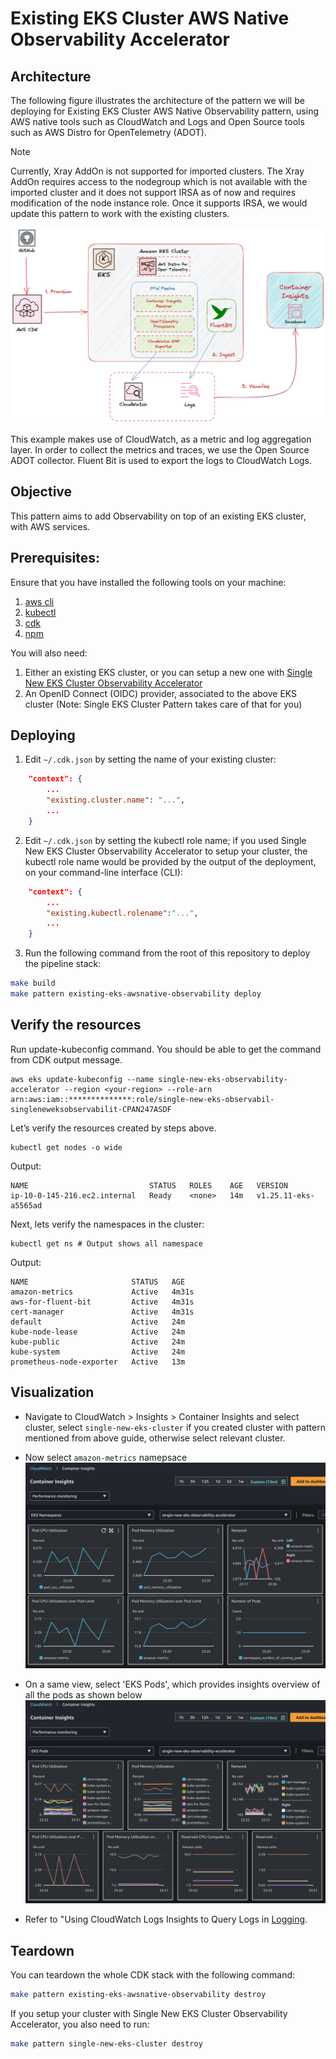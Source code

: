 # Existing EKS Cluster AWS Native Observability Accelerator

## Architecture

The following figure illustrates the architecture of the pattern we will be deploying for Existing EKS Cluster AWS Native Observability pattern, using AWS native tools such as CloudWatch and Logs and Open Source tools such as AWS Distro for OpenTelemetry (ADOT).

> [!NOTE]
> Currently, Xray AddOn is not supported for imported clusters. The Xray AddOn requires access to the nodegroup which is not available with the imported cluster and it does not support IRSA as of now and requires modification of the node instance role. Once it supports IRSA, we would update this pattern to work with the existing clusters.

![Architecture](../images/existing-eks-awsnative.png)

This example makes use of CloudWatch, as a metric and log aggregation layer. In order to collect the metrics and traces, we use the Open Source ADOT collector. Fluent Bit is used to export the logs to CloudWatch Logs.


## Objective

This pattern aims to add Observability on top of an existing EKS cluster, with AWS services.

## Prerequisites:

Ensure that you have installed the following tools on your machine:

1. [aws cli](https://docs.aws.amazon.com/cli/latest/userguide/install-cliv2.html)
2. [kubectl](https://Kubernetes.io/docs/tasks/tools/)
3. [cdk](https://docs.aws.amazon.com/cdk/v2/guide/getting_started.html#getting_started_install)
4. [npm](https://docs.npmjs.com/cli/v8/commands/npm-install)

You will also need:

1. Either an existing EKS cluster, or you can setup a new one with  [Single New EKS Cluster Observability Accelerator](../single-new-eks-observability-accelerators/single-new-eks-cluster.md)
2. An OpenID Connect (OIDC) provider, associated to the above EKS cluster (Note: Single EKS Cluster Pattern takes care of that for you)

## Deploying

1. Edit `~/.cdk.json` by setting the name of your existing cluster:

```json
    "context": {
        ...
        "existing.cluster.name": "...",
        ...
    }
```

2. Edit `~/.cdk.json` by setting the kubectl role name; if you used Single New EKS Cluster Observability Accelerator to setup your cluster, the kubectl role name would be provided by the output of the deployment, on your command-line interface (CLI):

```json
    "context": {
        ...
        "existing.kubectl.rolename":"...",
        ...
    }
```

3. Run the following command from the root of this repository to deploy the pipeline stack:

```bash
make build
make pattern existing-eks-awsnative-observability deploy
```

## Verify the resources

Run update-kubeconfig command. You should be able to get the command from CDK output message.
```
aws eks update-kubeconfig --name single-new-eks-observability-accelerator --region <your-region> --role-arn arn:aws:iam::**************:role/single-new-eks-observabil-singleneweksobservabilit-CPAN247ASDF
```
Let’s verify the resources created by steps above.

```
kubectl get nodes -o wide
```

Output:
```
NAME                           STATUS   ROLES    AGE   VERSION
ip-10-0-145-216.ec2.internal   Ready    <none>   14m   v1.25.11-eks-a5565ad
```

Next, lets verify the namespaces in the cluster:
```
kubectl get ns # Output shows all namespace
```

Output:
```
NAME                       STATUS   AGE
amazon-metrics             Active   4m31s
aws-for-fluent-bit         Active   4m31s
cert-manager               Active   4m31s
default                    Active   24m
kube-node-lease            Active   24m
kube-public                Active   24m
kube-system                Active   24m
prometheus-node-exporter   Active   13m
```

## Visualization
- Navigate to CloudWatch > Insights > Container Insights and select cluster, select `single-new-eks-cluster` if you created cluster with pattern mentioned from above guide, otherwise select relevant cluster.
- Now select `amazon-metrics` namepsace
![Container Insights - Namespace](../images/awsnative-container-insights-1.png)
- On a same view, select 'EKS Pods', which provides insights overview of all the pods as shown below
![Container Insights - EKS Pods](../images/awsnative-container-insights-2.png)

- Refer to "Using CloudWatch Logs Insights to Query Logs in [Logging](../../logs.md).

## Teardown

You can teardown the whole CDK stack with the following command:

```bash
make pattern existing-eks-awsnative-observability destroy
```

If you setup your cluster with Single New EKS Cluster Observability Accelerator, you also need to run:

```bash
make pattern single-new-eks-cluster destroy
```
